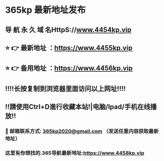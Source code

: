# 365kp 最新地址发布 
## 导 航 永 久 域 名HttpS://www.4454kp.vip
## ⭐️ 👉 最新地址 ：https://www.4455kp.vip
## ⭐️ 👉 备用地址 ：https://www.4456kp.vip
## ‼️‼️长按复制到浏览器里面访问以上网址‼️‼️
## ‼️請使用Ctrl+D進行收藏本站!|电脑/Ipad/手机在线播放‼️
### 📧 邮箱联系方式: 365kp2020@gmail.com （发送任意内容获取最新地址）
### 这里有你想找的.365导航最新地址:https://www.4458kp.vip

